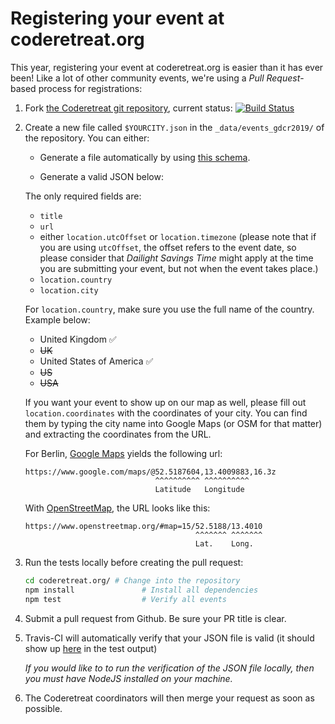 # Registering your event at coderetreat.org

This year, registering your event at coderetreat.org is easier than it has ever been! Like a lot of other community events, we're using a *Pull Request*-based process for registrations:

1. Fork [the Coderetreat git repository](https://github.com/coderetreat/coderetreat.org),   current status: [![Build Status](https://travis-ci.org/coderetreat/coderetreat.org.svg?branch=master)](https://travis-ci.org/coderetreat/coderetreat.org)


2. Create a new file called `$YOURCITY.json` in the `_data/events_gdcr2019/` of the repository.
   You can either:
   * Generate a file automatically by using [this schema](https://github.com/coderetreat/coderetreat.org/blob/master/events/event_schema.json).

   * Generate a valid JSON below:
     <script async src="//jsfiddle.net/smx5t2y1/2/embed/result/"></script>

   The only required fields are:
    * `title`
    * `url`
    * either `location.utcOffset` or `location.timezone` (please note that if you are using `utcOffset`, the offset refers to the event date, so please consider that *Dailight Savings Time* might apply at the time you are submitting your event, but not when the event takes place.)
    * `location.country`
    * `location.city`

   For `location.country`, make sure you use the full name of the country. Example below:

    - United Kingdom ✅
    - ~~UK~~
    - United States of America ✅
    - ~~US~~
    - ~~USA~~

   If you want your event to show up on our map as well, please fill out `location.coordinates` with the coordinates of your city.
   You can find them by typing the city name into Google Maps (or OSM for that matter) and extracting the coordinates from the URL.

   For Berlin, [Google Maps](https://google.com/maps/) yields the following url:

   ```
   https://www.google.com/maps/@52.5187604,13.4009883,16.3z
                                ^^^^^^^^^^ ^^^^^^^^^^
                                Latitude   Longitude
   ```

   With [OpenStreetMap](https://www.openstreetmap.org), the URL looks like this:
   ```
   https://www.openstreetmap.org/#map=15/52.5188/13.4010
                                         ^^^^^^^ ^^^^^^^
                                         Lat.    Long.
   ```


3. Run the tests locally before creating the pull request:

   ```sh
   cd coderetreat.org/ # Change into the repository
   npm install               # Install all dependencies
   npm test                  # Verify all events
   ```


4. Submit a pull request from Github. Be sure your PR title is clear.


5. Travis-CI will automatically verify that your JSON file is valid (it should show up [here](https://travis-ci.org/coderetreat/coderetreat.org/pull_requests) in the test output)

   *If you would like to  to run the verification of the JSON file locally, then you must have NodeJS installed on your machine.*



6. The Coderetreat coordinators will then merge your request as soon as possible.
